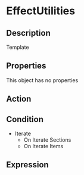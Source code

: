 # EffectUtilities

## Description

Template

## Properties

This object has no properties

## Action

## Condition

- Iterate
  - On Iterate Sections
  - On Iterate Items

## Expression
